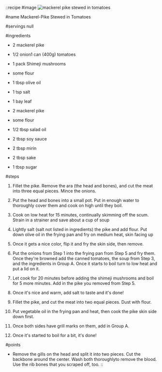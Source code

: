 ::recipe
#image
![mackerel pike stewed in tomatoes](/img/vol6/mackerel_pike.jpg)

#name
Mackerel-Pike Stewed in Tomatoes

#servings
null

#ingredients
- 2 mackerel pike
- 1/2 onion1 can (400g) tomatoes
- 1 pack Shimeji mushrooms
- some flour
- 1 tbsp olive oil

- 1 tsp salt
- 1 bay leaf

- 2 mackerel pike
- some flour
- 1/2 tbsp salad oil

- 2 tbsp soy sauce
- 2 tbsp mirin
- 2 tbsp sake
- 1 tbsp sugar

            
#steps
1. Fillet the pike. Remove the ara (the head and bones), and cut the meat into three equal pieces. Mince the onions.

2. Put the head and bones into a small pot. Put in enough water to thoroughly cover them and cook on high until they boil.

3. Cook on low heat for 15 minutes, continually skimming off the scum. Strain in a strainer and save about a cup of soup

4. Lightly salt (salt not listed in ingredients) the pike and add flour. Put down olive oil in the frying pan and fry on medium heat, skin facing up

5. Once it gets a nice color, flip it and fry the skin side, then remove.

6. Put the onions from Step 1 into the frying pan from Step 5 and fry them. Once they're browned add the canned tomatoes, the soup from Step 3, and the ingredients in Group A. Once it starts to boil turn to low heat and put a lid on it.

7. Let cook for 20 minutes before adding the shimeji mushrooms and boil for 5 more minutes. Add in the pike you removed from Step 5.

8. Once it's nice and warm, add salt to taste and it's done!

9. Fillet the pike, and cut the meat into two equal pieces. Dust with flour.

10. Put vegetable oil in the frying pan and heat, then cook the pike skin side down first.

11. Once both sides have grill marks on them, add in Group A.

12. Once it's started to boil for a bit, it's done!

#points
- Remove the gills on the head and split it into two pieces. Cut the backbone around the center. Wash both thoroughlyto remove the blood. Use the rib bones that you scraped off, too.
::